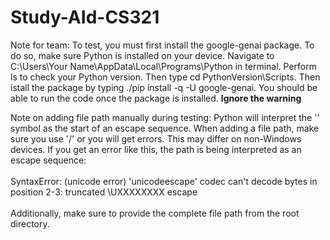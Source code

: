# Study-AId-CS321

Note for team: To test, you must first install the google-genai package. To do so, make sure Python is installed on your device. Navigate to C:\Users\Your Name\AppData\Local\Programs\Python in terminal. Perform ls to check your Python version. Then type cd PythonVersion\Scripts. Then istall the package by typing ./pip install -q -U google-genai. You should be able to run the code once the package is installed. **Ignore the warning**

Note on adding file path manually during testing: Python will interpret the '\' symbol as the start of an escape sequence. When adding a file path, make sure you use '/' or you will get errors. This may differ on non-Windows devices. If you get an error like this, the path is being interpreted as an escape sequence:\
\
     SyntaxError: (unicode error) 'unicodeescape' codec can't decode bytes in position 2-3: truncated \UXXXXXXXX escape\
     \
Additionally, make sure to provide the complete file path from the root directory. 
